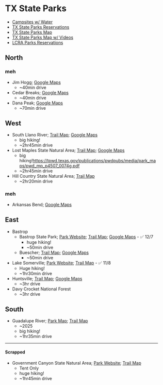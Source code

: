 # TX State Parks
- [Campsites w/ Water](https://tpwd.texas.gov/state-parks/park-information/facilities/campsites/campsites/#campsites---basic)
- [TX State Parks Reservations](https://texasstateparks.reserveamerica.com/unifSearchResults.do)
- [TX State Parks Map](https://tpwd.texas.gov/state-parks/parks-map)
- [TX State Parks Map w/ Videos](https://www.google.com/maps/d/viewer?mid=1WNK4xTQ4w_25GTzXRSOAash31ArFcvyY&femb=1&ll=33.560512271900265%2C-98.07305340000002&z=5)
- [LCRA Parks Reservations](https://lcraparks.reserveamerica.com/unifSearchResults.do)

## North
### meh
- Jim Hogg; [Google Maps](https://www.google.com/maps/d/viewer?mid=1WNK4xTQ4w_25GTzXRSOAash31ArFcvyY&femb=1&ll=30.658736924395715%2C-97.74222992044017&z=14)
    - ~40min drive
- Cedar Breaks; [Google Maps](https://www.google.com/maps/d/viewer?mid=1WNK4xTQ4w_25GTzXRSOAash31ArFcvyY&femb=1&ll=30.658736924395715%2C-97.74222992044017&z=14)
    - ~40min drive
- Dana Peak; [Google Maps](https://www.google.com/maps/d/viewer?mid=1WNK4xTQ4w_25GTzXRSOAash31ArFcvyY&femb=1&ll=31.055231653847468%2C-97.46869368868425&z=12)
    - ~70min drive

## West
- South Llano River; [Trail Map](https://tpwd.texas.gov/publications/pwdpubs/media/park_maps/pwd_mp_p4507_0116h.pdf); [Google Maps](https://www.google.com/maps/d/viewer?mid=1WNK4xTQ4w_25GTzXRSOAash31ArFcvyY&femb=1&ll=30.42864984172053%2C-99.64104668409448&z=12)
    - big hiking!
    - ~2hr45min drive
- Lost Maples State Natural Area; [Trail Map](https://tpwd.texas.gov/publications/pwdpubs/media/park_maps/pwd_mp_p4507_0074g.pdf); [Google Maps](https://www.google.com/maps/d/viewer?mid=1WNK4xTQ4w_25GTzXRSOAash31ArFcvyY&femb=1&ll=30.222432727657683%2C-98.05158400817321&z=9)
    - big hiking!https://tpwd.texas.gov/publications/pwdpubs/media/park_maps/pwd_mp_p4507_0074g.pdf
    - ~2hr45min drive
- Hill Country State Natural Area; [Trail Map](https://tpwd.texas.gov/publications/pwdpubs/media/park_maps/pwd_mp_p4507_0115g.pdf)
    - ~2hr20min drive
### meh
- Arkansas Bend; [Google Maps](https://www.google.com/maps/d/viewer?mid=1WNK4xTQ4w_25GTzXRSOAash31ArFcvyY&femb=1&ll=30.425889708493486%2C-97.6785995717214&z=10)

## East
- Bastrop
    - Bastrop State Park; [Park Website](https://tpwd.texas.gov/state-parks/bastrop); [Trail Map](https://tpwd.texas.gov/publications/pwdpubs/media/park_maps/pwd_mp_p4505_0043u.pdf); [Google Maps](https://tpwd.texas.gov/publications/pwdpubs/media/park_maps/pwd_mp_p4507_0074g.pdfttps://www.google.com/maps/d/viewer?mid=1WNK4xTQ4w_25GTzXRSOAash31ArFcvyY&femb=1&ll=30.390313688947362%2C-97.37795060276008&z=10) - ✅ 12/7
        - huge hiking!
        - ~50min drive
    - Buescher; [Trail Map](https://tpwd.texas.gov/publications/pwdpubs/media/park_maps/pwd_mp_p4505_0057l.pdf); [Google Maps](https://www.google.com/maps/d/viewer?mid=1WNK4xTQ4w_25GTzXRSOAash31ArFcvyY&femb=1&ll=30.390313688947362%2C-97.37795060276008&z=10)
        - ~50min drive
- Lake Somerville; [Park Website](https://tpwd.texas.gov/state-parks/lake-somerville); [Trail Map](https://tpwd.texas.gov/publications/pwdpubs/media/park_maps/pwd_mp_p4505_0056k.pdf) - ✅ 11/8
    - Huge hiking!
    - ~1hr30min drive
- Huntsville; [Trail Map](https://tpwd.texas.gov/publications/pwdpubs/media/park_maps/pwd_mp_p4505_0044d.pdf); [Google Maps](https://www.google.com/maps/place/Huntsville+State+Park/@30.6159079,-96.2369939,9.46z/data=!4m6!3m5!1s0x86470fb702f68d37:0xd6b4c1c4d4f456c1!8m2!3d30.6209038!4d-95.5223628!16s%2Fm%2F03gw700?entry=ttu)
    - ~3hr drive
- Davy Crocket National Forest
    - ~3hr drive

## South
- Guadalupe River; [Park Map](https://tpwd.texas.gov/state-parks/guadalupe-river); [Trail Map](https://tpwd.texas.gov/publications/pwdpubs/media/park_maps/pwd_mp_p4505_0040j.pdf)
    - ~2025
    - big hiking!
    - ~1hr35min drive

---
#### Scrapped
- Government Canyon State Natural Area; [Park Website](https://tpwd.texas.gov/state-parks/government-canyon); [Trail Map](https://tpwd.texas.gov/publications/pwdpubs/media/park_maps/pwd_mp_p4505_0165e.pdf)
    - Tent Only
    - huge hiking!
    - ~1hr45min drive
